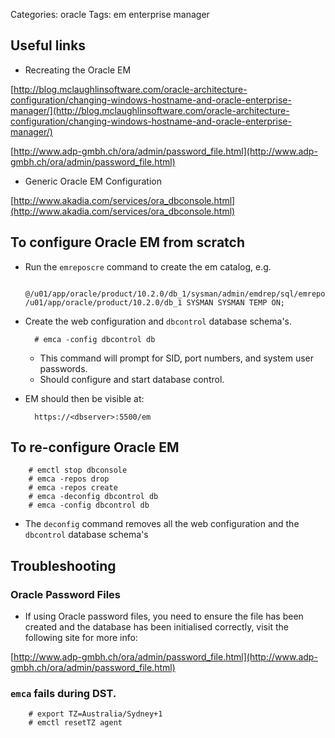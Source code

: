 Categories: oracle
Tags: em
      enterprise manager

## Useful links ##

- Recreating the Oracle EM

[http://blog.mclaughlinsoftware.com/oracle-architecture-configuration/changing-windows-hostname-and-oracle-enterprise-manager/](http://blog.mclaughlinsoftware.com/oracle-architecture-configuration/changing-windows-hostname-and-oracle-enterprise-manager/)

[http://www.adp-gmbh.ch/ora/admin/password_file.html](http://www.adp-gmbh.ch/ora/admin/password_file.html)

- Generic Oracle EM Configuration

[http://www.akadia.com/services/ora_dbconsole.html](http://www.akadia.com/services/ora_dbconsole.html)

## To configure Oracle EM from scratch ##


- Run the `emreposcre` command to create the em catalog, e.g.

        @/u01/app/oracle/product/10.2.0/db_1/sysman/admin/emdrep/sql/emreposcre /u01/app/oracle/product/10.2.0/db_1 SYSMAN SYSMAN TEMP ON;

- Create the web configuration and `dbcontrol` database schema's.

        # emca -config dbcontrol db

  - This command will prompt for SID, port numbers, and system user passwords.
  - Should configure and start database control.

- EM should then be visible at:

        https://<dbserver>:5500/em

## To re-configure Oracle EM ##

        # emctl stop dbconsole
        # emca -repos drop
        # emca -repos create
        # emca -deconfig dbcontrol db
        # emca -config dbcontrol db

- The `deconfig` command removes all the web configuration and the `dbcontrol` database schema's

## Troubleshooting ##

### Oracle Password Files ###

- If using Oracle password files, you need to ensure the file has been created and the database has been initialised correctly, visit the following site for more info:

[http://www.adp-gmbh.ch/ora/admin/password_file.html](http://www.adp-gmbh.ch/ora/admin/password_file.html)


### `emca` fails during DST. ###

        # export TZ=Australia/Sydney+1
        # emctl resetTZ agent

